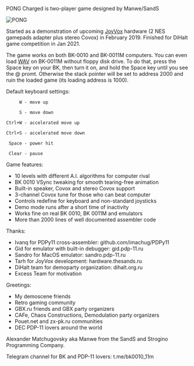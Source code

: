 PONG Charged is two-player game designed by Manwe/SandS

![PONG](https://github.com/user-attachments/assets/1e12740c-0cd8-443a-a046-b531125db70a)

Started as a demonstration of upcoming [JoyVox](http://hardware.thesands.ru) hardware
(2 NES gamepads adapter plus stereo Covox) in February
2019. Finished for DiHalt game competition in Jan 2021.

The game works on both BK-0010 and BK-0011M computers. You can even load [WAV](https://github.com/Manwe-SandS/PONG-Charged/releases/download/PDP11/PONG.wav) on BK-0011M without floppy disk drive. To do that, press the Space key on your BK, then turn it on, and hold the Space key until you see the @ promt. Otherwise the stack pointer will be set to address 2000 and ruin the loaded game (its loading address is 1000).

Default keyboard settings:

`     W - move up`

`     S - move down`

`Ctrl+W - accelerated move up`

`Ctrl+S - accelerated move down`

` Space - power hit`

` Clear - pause`

Game features:
- 10 levels with different A.I. algorithms for computer rival
- BK 0010 VSync tweaking for smooth tearing-free animation
- Built-in speaker, Covox and stereo Covox support
- 3-channel Covox tune for those who can beat computer
- Controls redefine for keyboard and non-standard joysticks
- Demo mode runs after a short time of inactivity
- Works fine on real BK 0010, BK 0011M and emulators
- More than 2000 lines of well documented assembler code

Thanks:
- Ivanq for PDPy11 cross-assembler: github.com/imachug/PDPy11
- Gid for emulator with built-in debugger: gid.pdp-11.ru
- Sandro for MacOS emulator: sandro.pdp-11.ru
- Tarh for JoyVox development: hardware.thesands.ru
- DiHalt team for demoparty organization: dihalt.org.ru
- Excess Team for motivation

Greetings:
- My demoscene friends
- Retro gaming community
- GBX.ru friends and GBX party organizers
- CAFe, Chaos Constructions, Demodulation party organizers
- Pouet.net and zx-pk.ru communities
- DEC PDP-11 lovers around the world


Alexander Matchugovsky
aka Manwe from the SandS and Strogino Programming Company.

Telegram channel for BK and PDP-11 lovers: t.me/bk0010_11m
